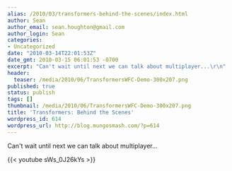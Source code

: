 ```yaml
---
alias: /2010/03/transformers-behind-the-scenes/index.html
author: Sean
author_email: sean.houghton@gmail.com
author_login: Sean
categories:
- Uncategorized
date: "2010-03-14T22:01:53Z"
date_gmt: 2010-03-15 06:01:53 -0700
excerpt: "Can't wait until next we can talk about multiplayer...\r\n"
header:
  teaser: /media/2010/06/TransformersWFC-Demo-300x207.png
published: true
status: publish
tags: []
thumbnail: /media/2010/06/TransformersWFC-Demo-300x207.png
title: 'Transformers: Behind the Scenes'
wordpress_id: 614
wordpress_url: http://blog.mungosmash.com/?p=614
---
```

Can't wait until next we can talk about multiplayer...

{{< youtube sWs_0J26kYs >}}
